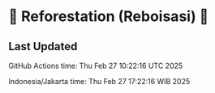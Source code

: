 
# 🌳 Reforestation (Reboisasi) 🌲

## Last Updated

GitHub Actions time: Thu Feb 27 10:22:16 UTC 2025

Indonesia/Jakarta time: Thu Feb 27 17:22:16 WIB 2025

